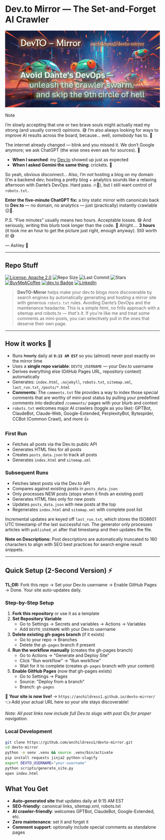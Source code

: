 # Dev\.to Mirror — The Set-and-Forget AI Crawler

![anchildress1/devto-mirror social card: A colorful crawler](https://github.com/anchildress1/devto-mirror/blob/main/assets/devto-mirror.jpg)

> [!NOTE]
>
> I’m slowly accepting that one or two brave souls might actually read my strong (and usually correct) opinions. 😅 I’m also always looking for ways to improve AI results across the board, because... well, _somebody_ has to. 🧠
>
> The internet already changed — blink and you missed it. We don’t Google anymore; we ask ChatGPT (the wise ones even ask for sources). 🤖
>  - **When I searched**: my [Dev.to](https://dev.to/anchildress1) showed up just as expected
>  - **When I asked Gemini the same thing**: crickets. 🦗
>
> So yeah, obvious disconnect... Also, I’m _not_ hosting a blog on my domain (I’m a backend dev; hosting a pretty blog + analytics sounds like a relaxing afternoon with Dante’s DevOps. Hard pass. 🔥🫠), but I still want control of `robots.txt.`
>
> **Enter the five-minute ChatGPT fix:** a tiny static mirror with canonicals back to **Dev.to** — no domain, no analytics — just (practically) instantly crawlable 😉🐜.
>
> P.S. “Five minutes” usually means two hours. Acceptable losses. 😅 And seriously, writing this blurb took longer than the code. 🤨 Alright.... **3 hours** (it took me an hour to get the picture just right, enough anyway). Still worth it! 😅
>
> — Ashley 🦄

---

## Repo Stuff

[![License: Apache 2.0](https://img.shields.io/badge/License-Apache%202.0-EDC531.svg?logo=apache)](./LICENSE)
![Repo Size](https://img.shields.io/github/repo-size/anchildress1/devto-mirror)
![Last Commit](https://img.shields.io/github/last-commit/anchildress1/devto-mirror)
![Stars](https://img.shields.io/github/stars/anchildress1/devto-mirror)
<br />
 [![BuyMeACoffee](https://img.shields.io/badge/Buy%20Me%20a%20Coffee-ffdd00?logo=buy-me-a-coffee&logoColor=black)](https://www.buymeacoffee.com/anchildress1)
 [![dev.to Badge](https://img.shields.io/badge/dev.to-0A0A0A?logo=devdotto\&logoColor=fff)](https://dev.to/anchildress1)
 [![LinkedIn](https://img.shields.io/badge/linkedin-%230077B5.svg?logo=linkedin\&logoColor=white)](https://www.linkedin.com/in/anchildress1/)

> **DevTO-Mirror** helps make your dev.to blogs more discoverable by search engines by automatically generating and hosting a mirror site with generous `robots.txt` rules. Avoiding Dante’s DevOps and the maintenance headache. This is a simple html, no frills approach with a sitemap and robots.tx — _that's it_. If you're like me and treat some comments as mini-posts, you can selectively pull in the ones that deserve their own page.

---

## How it works 🚀

* Runs ~~hourly~~ daily at **`9:15 AM EST`** so you (almost) never post exactly on the mirror time
* Uses a **single repo variable**: `DEVTO_USERNAME` — your Dev.to username
* Derives everything else (GitHub Pages URL, repository context) automatically
* Generates: `index.html`, `.nojekyll`, `robots.txt`, `sitemap.xml`, `last_run.txt`, `/posts/*.html`
* **Comments:** The `comments.txt` file provides a way to index those special comments that are worthy of mini-post status by pulling your predefined comments into dedicated `/comments/` pages with your blurb and context
* `robots.txt` welcomes major AI crawlers (toggle as you like): GPTBot, ClaudeBot, Claude-Web, Google-Extended, PerplexityBot, Bytespider, CCBot (Common Crawl), and more 👍

### First Run

- Fetches all posts via the Dev.to public API
- Generates HTML files for all posts
- Creates `posts_data.json` to track all posts
- Generates `index.html` and `sitemap.xml`

### Subsequent Runs

- Fetches latest posts via the Dev.to API
- Compares against existing posts in `posts_data.json`
- Only processes NEW posts (stops when it finds an existing post)
- Generates HTML files only for new posts
- Updates `posts_data.json` with new posts at the top
- Regenerates `index.html` and `sitemap.xml` with complete post list

Incremental updates are keyed off `last_run.txt`, which stores the ISO8601 UTC timestamp of the last successful run. The generator only processes articles with `published_at` after that timestamp and then updates the file.

**Note on Descriptions:** Post descriptions are automatically truncated to 160 characters to align with SEO best practices for search engine result snippets.

---

## Quick Setup (2-Second Version) ⚡

**TL;DR:** Fork this repo → Set your Dev.to username → Enable GitHub Pages → Done. Your site auto-updates daily.

### Step-by-Step Setup

1. **Fork this repository** or use it as a template
2. **Set Repository Variable**
   - Go to Settings → Secrets and variables → Actions → Variables
   - Add `DEVTO_USERNAME` with your Dev.to username
3. **Delete existing gh-pages branch** (if it exists)
   - Go to your repo → Branches
   - Delete the `gh-pages` branch if present
4. **Run the workflow manually** (creates the gh-pages branch)
   - Go to Actions → "Generate and Deploy Site"
   - Click "Run workflow" → "Run workflow"
   - Wait for it to complete (creates `gh-pages` branch with your content)
5. **Enable GitHub Pages** (now that gh-pages exists)
   - Go to Settings → Pages
   - Source: "Deploy from a branch"
   - Branch: `gh-pages`

🎉 **Your site is now live!** → `https://anchildress1.github.io/devto-mirror/` 👈 Add your actual URL here so your site stays discoverable!

*Note: All post links now include full Dev.to slugs with post IDs for proper navigation.*

### Local Development

```bash
git clone https://github.com/anchildress1/devto-mirror.git
cd devto-mirror
python -m venv .venv && source .venv/bin/activate
pip install requests jinja2 python-slugify
export DEVTO_USERNAME="your-username"
python scripts/generate_site.py
open index.html
```

## What You Get

- **Auto-generated site** that updates daily at 9:15 AM EST
- **SEO-friendly**: canonical links, sitemap.xml, robots.txt
- **AI crawler-friendly**: welcomes GPTBot, ClaudeBot, Google-Extended, etc.
- **Zero maintenance**: set it and forget it
- **Comment support**: optionally include special comments as standalone pages
